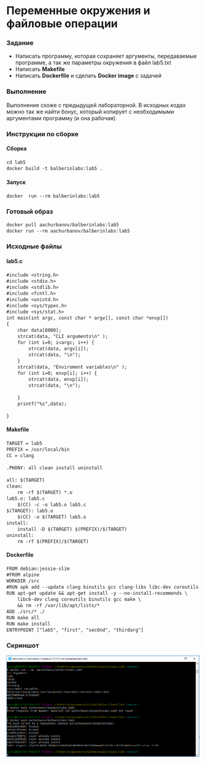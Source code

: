 # Переменные окружения и файловые операции

### Задание

* Написать программу, которая сохраняет аргументы, передаваемые программе, а так же параметры окружения в файл lab5.txt
* Написать **Makefile**
* Написать **Dockerfile** и сделать **Docker image** с задачей

### Выполнение

Выполнение схоже с предыдущей лабораторной. В исходных кодах можно так же найти бонус, который копирует с необходимыми аргументами программу (и она рабочая).

### Инструкции по сборке

#### Сборка

```
cd lab5
docker build -t balberinlabs:lab5 .
```
#### Запуск
`docker  run --rm balberinlabs:lab5`


### Готовый образ

```
docker pull aachurbanov/balberinlabs:lab5
docker run --rm aachurbanov/balberinlabs:lab5
```

### Исходные файлы

#### lab5.c

```
#include <string.h>
#include <stdio.h>
#include <stdlib.h>
#include <fcntl.h>
#include <unistd.h>
#include <sys/types.h>
#include <sys/stat.h>
int main(int argc, const char * argv[], const char *envp[])
{
    char data[8000];
    strcat(data, "CLI arguments\n" );
    for (int i=0; i<argc; i++) {
        strcat(data, argv[i]);
        strcat(data, "\n");
    }
    strcat(data, "Enviroment variables\n" );
    for (int i=0; envp[i]; i++) {
        strcat(data, envp[i]);
        strcat(data, "\n");
        
    }
    printf("%s",data);
    
}
```

#### Makefile

```
TARGET = lab5
PREFIX = /usr/local/bin
CC = clang

.PHONY: all clean install uninstall

all: $(TARGET)
clean:
	rm -rf $(TARGET) *.o
lab5.o: lab5.c
	$(CC) -c -o lab5.o lab5.c
$(TARGET): lab5.o
	$(CC) -o $(TARGET) lab5.o
install:
	install -D $(TARGET) $(PREFIX)/$(TARGET)
uninstall:
	rm -rf $(PREFIX)/$(TARGET)
```

#### Dockerfile

```
FROM debian:jessie-slim
#FROM alpine
WORKDIR /src
#RUN apk add --update clang binutils gcc clang-libs libc-dev coreutils
RUN apt-get update && apt-get install -y --no-install-recommends \
	libc6-dev clang coreutils binutils gcc make \
	&& rm -rf /var/lib/apt/lists/*
ADD ./src/* ./
RUN make all
RUN make install
ENTRYPOINT ["lab5", "first", "secOnd", "thirdarg"]
```

### Скриншот

![Screenshot](balberinlabs5.PNG)

